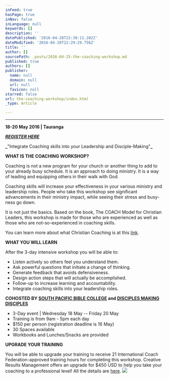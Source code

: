 ```yaml
---
inFeed: true
hasPage: true
inNav: false
inLanguage: null
keywords: []
description: ''
datePublished: '2016-04-28T22:30:11.202Z'
dateModified: '2016-04-28T22:29:29.756Z'
title: ''
author: []
sourcePath: _posts/2016-04-25-the-coaching-workshop.md
published: true
authors: []
publisher:
  name: null
  domain: null
  url: null
  favicon: null
starred: false
url: the-coaching-workshop/index.html
_type: Article

---
```

****

**18-20 May 2016 | Tauranga**

**_[REGISTER HERE][0]_**

**_**"Integrate Coaching skills into your Leadership and Disciple-Making"**_**

**WHAT IS THE COACHING WORKSHOP?**

Coaching is not a new program for your church or another thing to add to your already busy schedule. It is an approach to doing ministry. It is a way of leading and equipping others in their walk with God.

Coaching skills will increase your effectiveness in your various ministry and leadership roles. People who take this workshop see significant advancements in their ministry impact, while seeing their stress and busy-ness go down.

It is not just the basics. Based on the book, The COACH Model for Christian Leaders, this workshop is made for those who are experienced as well as those who are not-so-experienced in coaching skills.

You can learn more about what Christian Coaching is at this [link][1].

**WHAT YOU WILL LEARN**

After the 3-day intensive workshop you will be able to:

* Listen actively so others feel you understand them.
* Ask powerful questions that initiate a change of thinking.
* Generate feedback that avoids defensiveness.
* Design action steps that will actually be accomplished.
* Follow-up to increase learning and accountability.
* Integrate coaching skills into your leadership roles.

**COHOSTED BY [SOUTH PACIFIC BIBLE COLLEGE][2] and [DISCIPLES MAKING DISCIPLES][3]**

* 3-Day event | Wednesday 18 May -- Friday 20 May
* Training is from 9am - 5pm each day
* $150 per person (registration deadline is 16 May)
* 30 Spaces available
* Workbooks and Lunches/Snacks are provided

**UPGRADE YOUR TRAINING**

You will be able to upgrade your training to receive 21 International Coach Federation-approved training hours for completing this workshop. Creative Results Management offers an upgrade for $450 USD to help you take your coaching to a professional level! All the details are [here][4].
![](https://the-grid-user-content.s3-us-west-2.amazonaws.com/9d468625-e9c3-4bc4-93b9-2836d5afa774.png)

[0]: http://www.eventbrite.co.nz/e/the-coaching-workshop-for-christian-leaders-registration-24270013263
[1]: https://drive.google.com/file/d/0B4NPUsQopjHjeVpEVWxWLXhJR1E/view
[2]: http://spbc.org.nz/
[3]: https://www.facebook.com/DMDConference
[4]: http://www.creativeresultsmanagement.com/workshop